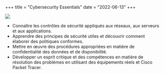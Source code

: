 +++
title = "Cybersecurity Essentials"
date = "2022-06-13"
+++  

![](/CybersecurityEssentials-1.png)

- Connaître les contrôles de sécurité appliqués aux réseaux, aux serveurs et aux applications.
- Apprendre des principes de sécurité utiles et découvrir comment élaborer des politiques conformes.
- Mettre en œuvre des procédures appropriées en matière de confidentialité des données et de disponibilité.
- Développer un esprit critique et des compétences en matière de résolution des problèmes en utilisant des équipements réels et Cisco Packet Tracer.